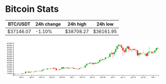# Bitcoin Stats

BTC/USDT|24h change|24h high|24h low|
|---|---|---|---|
|$37146.07|-1.10%|$38708.27|$36161.95|

<img src="./chart.svg">
